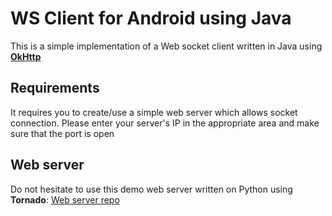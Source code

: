 # WS Client for Android using Java

This is a simple implementation of a Web socket client written in Java using **[OkHttp]("http://square.github.io/okhttp/")** 

## Requirements
It requires you to create/use a simple web server which allows socket connection. Please enter your server's IP in the appropriate area and make sure that the port is open
## Web server
Do not hesitate to use this demo web server written on Python using **Tornado**: [Web server repo]("https://github.com/alphasldiallo/SimpleWebServer")
